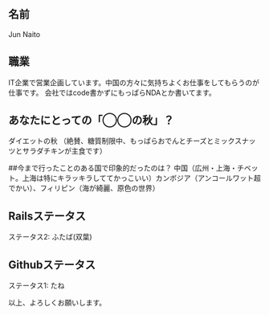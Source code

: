 ## 名前
Jun Naito

## 職業  
IT企業で営業企画しています。中国の方々に気持ちよくお仕事をしてもらうのが仕事です。
会社ではcode書かずにもっぱらNDAとか書いてます。


## あなたにとっての「◯◯の秋」？
ダイエットの秋
（絶賛、糖質制限中、もっぱらおでんとチーズとミックスナッツとサラダチキンが主食です）

##今まで行ったことのある国で印象的だったのは？
中国（広州・上海・チベット。上海は特にキラッキラしててかっこいい）カンボジア（アンコールワット超でかい）、フィリピン（海が綺麗、原色の世界）

## Railsステータス
ステータス2: ふたば(双葉)

## Githubステータス
ステータス1: たね 

以上、よろしくお願いします。



